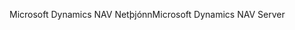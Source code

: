 <span data-ttu-id="326b4-101">Microsoft Dynamics NAV Netþjónn</span><span class="sxs-lookup"><span data-stu-id="326b4-101">Microsoft Dynamics NAV Server</span></span>